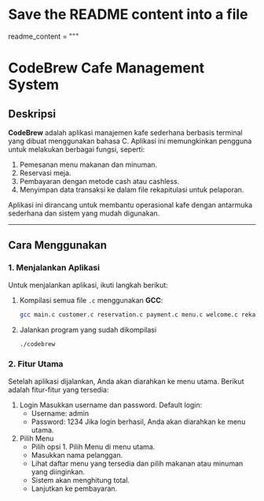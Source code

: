 # Save the README content into a file
readme_content = """
# CodeBrew Cafe Management System

## Deskripsi
**CodeBrew** adalah aplikasi manajemen kafe sederhana berbasis terminal yang dibuat menggunakan bahasa C. Aplikasi ini memungkinkan pengguna untuk melakukan berbagai fungsi, seperti:
1. Pemesanan menu makanan dan minuman.
2. Reservasi meja.
3. Pembayaran dengan metode cash atau cashless.
4. Menyimpan data transaksi ke dalam file rekapitulasi untuk pelaporan.

Aplikasi ini dirancang untuk membantu operasional kafe dengan antarmuka sederhana dan sistem yang mudah digunakan.

---

## Cara Menggunakan

### 1. Menjalankan Aplikasi
Untuk menjalankan aplikasi, ikuti langkah berikut:
1. Kompilasi semua file `.c` menggunakan **GCC**:
   ```bash
   gcc main.c customer.c reservation.c payment.c menu.c welcome.c rekapitulasi.c -o codebrew
2. Jalankan program yang sudah dikompilasi
      ```bash
   ./codebrew

### 2. Fitur Utama
Setelah aplikasi dijalankan, Anda akan diarahkan ke menu utama. Berikut adalah fitur-fitur yang tersedia:
1. Login
   Masukkan username dan password.
   Default login:
   - Username: admin
   - Password: 1234
   Jika login berhasil, Anda akan diarahkan ke menu utama.
2. Pilih Menu
   - Pilih opsi 1. Pilih Menu di menu utama.
   - Masukkan nama pelanggan.
   - Lihat daftar menu yang tersedia dan pilih makanan atau minuman yang diinginkan.
   - Sistem akan menghitung total.
   - Lanjutkan ke pembayaran.
